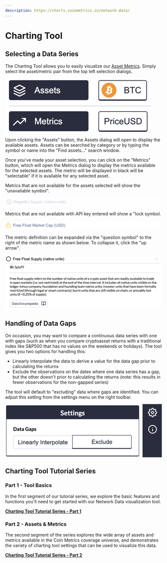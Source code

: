 ```yaml
---
description: https://charts.coinmetrics.io/network-data/
---
```


# Charting Tool

## Selecting a Data Series

The Charting Tool allows you to easily visualize our [Asset Metrics](../../../asset-metrics/asset-metrics-overview.md).  Simply select the asset/metric pair from the top left selection dialogs. &#x20;

![](<../../../.gitbook/assets/Screen Shot 2020-12-30 at 1.13.48 PM.png>)

Upon clicking the "Assets" button, the Assets dialog will open to display the available assets.  Assets can be searched by category or by typing the symbol or name into the "Find assets..." search window.&#x20;

Once you've made your asset selection, you can click on the "Metrics" button, which will open the Metrics dialog to display the metrics available for the selected assets.  The metric will be displayed in black will be "selectable" if it is available for any selected asset. &#x20;

Metrics that are not available for the assets selected will show the "unavailable symbol".

![](<../../../.gitbook/assets/Screen Shot 2021-03-09 at 8.52.33 PM.png>)

Metrics that are not available with API key entered will show a "lock symbol.

![](<../../../.gitbook/assets/Screen Shot 2021-03-09 at 8.54.58 PM.png>)

The metric definition can be expanded via the "question symbol" to the right of the metric name as shown below.  To collapse it, click the "up arrow".

![](<../../../.gitbook/assets/Screen Shot 2021-03-09 at 8.57.53 PM.png>)

## Handling of Data Gaps

On occasion, you may want to compare a continuous data series with one with gaps (such as when you compare cryptoasset returns with a traditional index like S\&P500 that has no values on the weekends or holidays).  The tool gives you two options for handling this:

* Linearly interpolate the data to derive a value for the data gap prior to calculating the returns
* Exclude the observations on the dates where one data series has a gap, but the other doesn't prior to calculating the returns (note:  this results in fewer observations for the non-gapped series)

The tool will default to "excluding" data where gaps are identified.  You can adjust this setting from the settings menu on the right toolbar.

![Click on the "gear" to find the settings for Data Gaps](<../../../.gitbook/assets/Screen Shot 2020-12-19 at 4.48.10 PM.png>)

## **Charting Tool Tutorial Series**

### **Part 1 - Tool Basics**

In the first segment of our tutorial series, we explore the basic features and functions you'll need to get started with our Network Data visualization tool.

[**Charting Tool Tutorial Series - Part 1**](https://5264302.fs1.hubspotusercontent-na1.net/hubfs/5264302/Charting%20Tool%20Demo%20\(Part%201\)%20-%20Tool%20Basics.mp4)

### **Part 2 - Assets & Metrics**

The second segment of the series explores the wide array of assets and metrics available in the Coin Metrics coverage universe, and demonstrates the variety of charting tool settings that can be used to visualize this data.

[**Charting Tool Tutorial Series - Part 2**](https://5264302.fs1.hubspotusercontent-na1.net/hubfs/5264302/Charting%20Tool%20Demo%20\(Part%202\)%20-%20Assets%20&%20Metrics.mp4)

